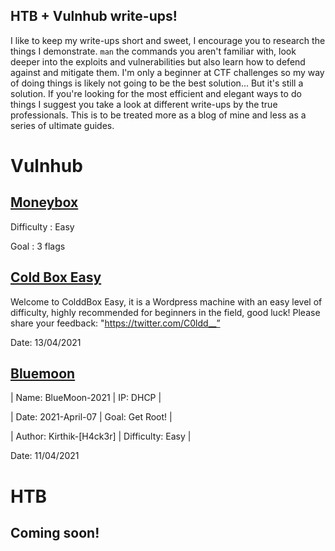 ## HTB + Vulnhub write-ups!
I like to keep my write-ups short and sweet, I encourage you to research the things I demonstrate. ```man``` the commands you aren't familiar with, look deeper into the exploits and vulnerabilities but also learn how to defend against and mitigate them. I'm only a beginner at CTF challenges so my way of doing things is likely not going to be the best solution... But it's still a solution. If you're looking for the most efficient and elegant ways to do things I suggest you take a look at different write-ups by the true professionals. This is to be treated more as a blog of mine and less as a series of ultimate guides. 

# Vulnhub
## [Moneybox](Vulnhub/Moneybox/Moneybox.md)

Difficulty : Easy

Goal : 3 flags

## [Cold Box Easy](Vulnhub/ColdBox-Easy/CBE.md)

Welcome to ColddBox Easy, it is a Wordpress machine with an easy level of difficulty, highly recommended for beginners in the field, good luck! Please share your feedback: "https://twitter.com/C0ldd__”

Date: 13/04/2021

## [Bluemoon](Vulnhub/Bluemoon/blue.md)

|   Name: BlueMoon-2021     |          IP: DHCP           |

|   Date: 2021-April-07     |        Goal: Get Root!      |

| Author: Kirthik-[H4ck3r]  |  Difficulty: Easy           |

Date: 11/04/2021


# HTB

## Coming soon!















